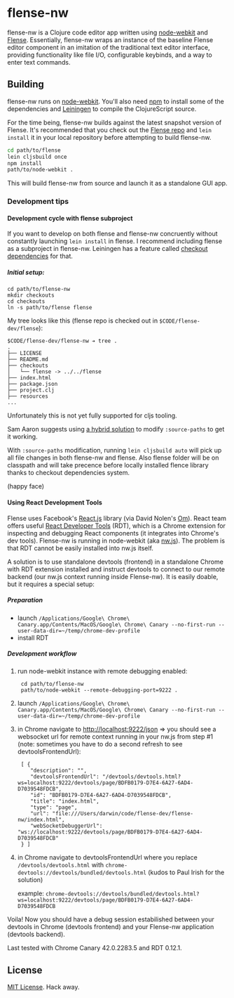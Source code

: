 # flense-nw

flense-nw is a Clojure code editor app written using [node-webkit](https://github.com/rogerwang/node-webkit) and [Flense](https://github.com/mkremins/flense). Essentially, flense-nw wraps an instance of the baseline Flense editor component in an imitation of the traditional text editor interface, providing functionality like file I/O, configurable keybinds, and a way to enter text commands.

## Building

flense-nw runs on [node-webkit](https://github.com/rogerwang/node-webkit). You'll also need [npm](https://www.npmjs.org/) to install some of the dependencies and [Leiningen](http://leiningen.org/) to compile the ClojureScript source.

For the time being, flense-nw builds against the latest snapshot version of Flense. It's recommended that you check out the [Flense repo](https://github.com/mkremins/flense) and `lein install` it in your local repository before attempting to build flense-nw.

```bash
cd path/to/flense
lein cljsbuild once
npm install
path/to/node-webkit .
```

This will build flense-nw from source and launch it as a standalone GUI app.

### Development tips

#### Development cycle with flense subproject

If you want to develop on both flense and flense-nw concruently without constantly launching `lein install` in flense. I recommend including flense as a subproject in flense-nw. Leiningen has a feature called [checkout dependencies](https://github.com/technomancy/leiningen/blob/master/doc/TUTORIAL.md#checkout-dependencies) for that. 

##### Initial setup:

    cd path/to/flense-nw
    mkdir checkouts
    cd checkouts
    ln -s path/to/flense flense
    

My tree looks like this (flense repo is checked out in `$CODE/flense-dev/flense`):

    $CODE/flense-dev/flense-nw ➔ tree .
    .
    ├── LICENSE
    ├── README.md
    ├── checkouts
    │   └── flense -> ../../flense
    ├── index.html
    ├── package.json
    ├── project.clj
    ├── resources
    ...

Unfortunately this is not yet fully supported for cljs tooling.

Sam Aaron suggests using [a hybrid solution](https://groups.google.com/forum/#!msg/clojurescript/KRL-rJudhbg/7Fd39KgN2T8J) to modify `:source-paths` to get it working.

With `:source-paths` modification, running `lein cljsbuild auto` will pick up all file changes in both flense-nw and flense. Also flense folder will be on classpath and will take precence before locally installed flence library thanks to checkout dependencies system.

(happy face)

#### Using React Development Tools

Flense uses Facebook's [React.js](https://github.com/facebook/react) library (via David Nolen's [Om](https://github.com/swannodette/om)). React team offers useful [React Developer Tools](https://github.com/facebook/react-devtools) (RDT), which is a Chrome extension for inspecting and debugging React components (it integrates into Chrome's dev tools). Flense-nw is running in node-webkit (aka [nw.js]((https://github.com/nwjs/nw.js))). The problem is that RDT cannot be easily installed into nw.js itself.

A solution is to use standalone devtools (frontend) in a standalone Chrome with RDT extension installed and instruct devtools to connect to our remote backend (our nw.js context running inside Flense-nw). It is easily doable, but it requires a special setup:

##### Preparation

  * launch `/Applications/Google\ Chrome\ Canary.app/Contents/MacOS/Google\ Chrome\ Canary --no-first-run --user-data-dir=~/temp/chrome-dev-profile`
  * install RDT
  
##### Development workflow

1. run node-webkit instance with remote debugging enabled:

        cd path/to/flense-nw
        path/to/node-webkit --remote-debugging-port=9222 .
        
2. launch `/Applications/Google\ Chrome\ Canary.app/Contents/MacOS/Google\ Chrome\ Canary --no-first-run --user-data-dir=~/temp/chrome-dev-profile`
3. in Chrome navigate to [http://localhost:9222/json](http://localhost:9222/json)
    => you should see a websocket url for remote context running in your nw.js from step #1 (note: sometimes you have to do a second refresh to see devtoolsFrontendUrl):

        [ {
           "description": "",
           "devtoolsFrontendUrl": "/devtools/devtools.html?ws=localhost:9222/devtools/page/BDFB0179-D7E4-6A27-6AD4-D7039548FDCB",
           "id": "BDFB0179-D7E4-6A27-6AD4-D7039548FDCB",
           "title": "index.html",
           "type": "page",
           "url": "file:///Users/darwin/code/flense-dev/flense-nw/index.html",
           "webSocketDebuggerUrl": "ws://localhost:9222/devtools/page/BDFB0179-D7E4-6A27-6AD4-D7039548FDCB"
        } ]
        
4. in Chrome navigate to devtoolsFrontendUrl where you replace `/devtools/devtools.html` with `chrome-devtools://devtools/bundled/devtools.html` (kudos to Paul Irish for the solution)
    
    example: `chrome-devtools://devtools/bundled/devtools.html?ws=localhost:9222/devtools/page/BDFB0179-D7E4-6A27-6AD4-D7039548FDCB`

Voila! Now you should have a debug session estabilished between your devtools in Chrome (devtools frontend) and your Flense-nw application (devtools backend).

Last tested with Chrome Canary 42.0.2283.5 and RDT 0.12.1.

## License

[MIT License](http://opensource.org/licenses/MIT). Hack away.
